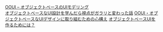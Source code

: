 [OOUI – オブジェクトベースのUIモデリング](https://www.sociomedia.co.jp/7279)  
[オブジェクトベースなUI設計を学んだら視点がガラリと変わった話](https://note.com/utaroriginal/n/n5b1d15d0ab71)
[OOUI・オブジェクトベースなUIデザインに取り組むための心構え](https://note.com/usagimaruma/n/nee69529402f6)
[オブジェクトベースUIを作るためには？](https://twitter.com/singularity8888/status/1057650480157847552?ref_src=twsrc%5Etfw%7Ctwcamp%5Etweetembed%7Ctwterm%5E1058707211503853569&ref_url=https%3A%2F%2Fnote.com%2Fusagimaruma%2Fn%2Fnee69529402f6)
